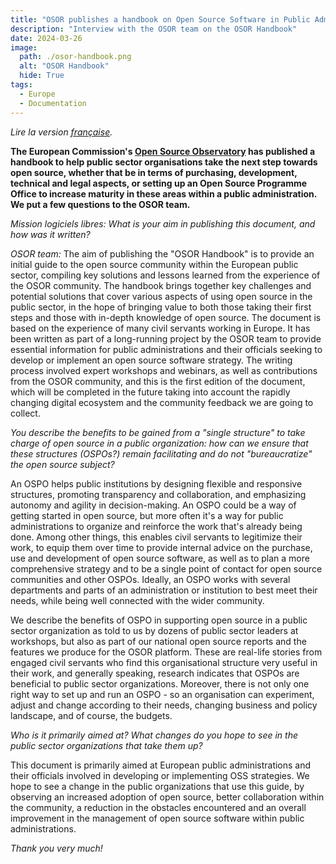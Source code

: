 ```yaml
---
title: "OSOR publishes a handbook on Open Source Software in Public Administration"
description: "Interview with the OSOR team on the OSOR Handbook"
date: 2024-03-26
image:
  path: ./osor-handbook.png
  alt: "OSOR Handbook"
  hide: True
tags:
  - Europe
  - Documentation
---
```


*Lire la version [française](/fr/blog/guide-osor-sur-open-source-dans-administration-publique/).*

**The European Commission's [Open Source Observatory](https://joinup.ec.europa.eu/collection/open-source-observatory-osor) has published a handbook to help public sector organisations take the next step towards open source, whether that be in terms of purchasing, development, technical and legal aspects, or setting up an Open Source Programme Office to increase maturity in these areas within a public administration. We put a few questions to the OSOR team.**

*Mission logiciels libres: What is your aim in publishing this document, and how was it written?*

*OSOR team:* The aim of publishing the "OSOR Handbook" is to provide an initial guide to the open source community within the European public sector, compiling key solutions and lessons learned from the experience of the OSOR community. The handbook brings together key challenges and potential solutions that cover various aspects of using open source in the public sector, in the hope of bringing value to both those taking their first steps and those with in-depth knowledge of open source. The document is based on the experience of many civil servants working in Europe. It has been written as part of a long-running project by the OSOR team to provide essential information for public administrations and their officials seeking to develop or implement an open source software strategy. The writing process involved expert workshops and webinars, as well as contributions from the OSOR community, and this is the first edition of the document, which will be completed in the future taking into account the rapidly changing digital ecosystem and the community feedback we are going to collect.

*You describe the benefits to be gained from a "single structure" to take charge of open source in a public organization: how can we ensure that these structures (OSPOs?) remain facilitating and do not "bureaucratize" the open source subject?*

An OSPO helps public institutions by designing flexible and responsive structures, promoting transparency and collaboration, and emphasizing autonomy and agility in decision-making. An OSPO could be a way of getting started in open source, but more often it's a way for public administrations to organize and reinforce the work that's already being done. Among other things, this enables civil servants to legitimize their work, to equip them over time to provide internal advice on the purchase, use and development of open source software, as well as to plan a more comprehensive strategy and to be a single point of contact for open source communities and other OSPOs. Ideally, an OSPO works with several departments and parts of an administration or institution to best meet their needs, while being well connected with the wider community.

We describe the benefits of OSPO in supporting open source in a public sector organization as told to us by dozens of public sector leaders at workshops, but also as part of our national open source reports and the features we produce for the OSOR platform. These are real-life stories from engaged civil servants who find this organisational structure very useful in their work, and generally speaking, research indicates that OSPOs are beneficial to public sector organizations. Moreover, there is not only one right way to set up and run an OSPO - so an organisation can experiment, adjust and change according to their needs, changing business and policy landscape, and of course, the budgets.

*Who is it primarily aimed at? What changes do you hope to see in the public sector organizations that take them up?*

This document is primarily aimed at European public administrations and their officials involved in developing or implementing OSS strategies. We hope to see a change in the public organizations that use this guide, by observing an increased adoption of open source, better collaboration within the community, a reduction in the obstacles encountered and an overall improvement in the management of open source software within public administrations.

*Thank you very much!*
